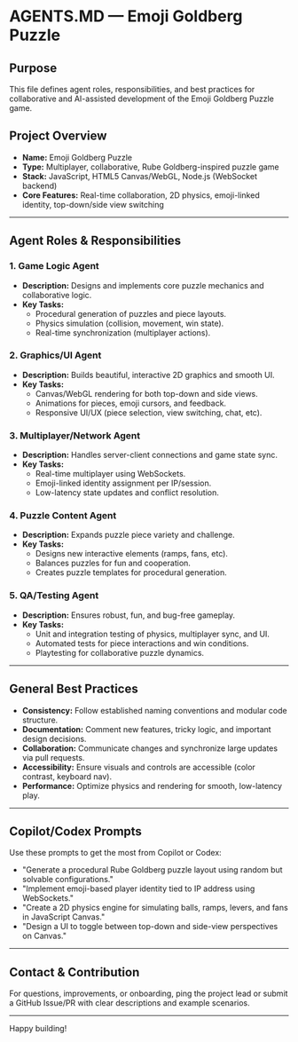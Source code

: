 # AGENTS.MD — Emoji Goldberg Puzzle

## Purpose
This file defines agent roles, responsibilities, and best practices for collaborative and AI-assisted development of the Emoji Goldberg Puzzle game.

## Project Overview
- **Name:** Emoji Goldberg Puzzle
- **Type:** Multiplayer, collaborative, Rube Goldberg-inspired puzzle game
- **Stack:** JavaScript, HTML5 Canvas/WebGL, Node.js (WebSocket backend)
- **Core Features:** Real-time collaboration, 2D physics, emoji-linked identity, top-down/side view switching

---

## Agent Roles & Responsibilities

### 1. Game Logic Agent
- **Description:** Designs and implements core puzzle mechanics and collaborative logic.
- **Key Tasks:**
  - Procedural generation of puzzles and piece layouts.
  - Physics simulation (collision, movement, win state).
  - Real-time synchronization (multiplayer actions).

### 2. Graphics/UI Agent
- **Description:** Builds beautiful, interactive 2D graphics and smooth UI.
- **Key Tasks:**
  - Canvas/WebGL rendering for both top-down and side views.
  - Animations for pieces, emoji cursors, and feedback.
  - Responsive UI/UX (piece selection, view switching, chat, etc).

### 3. Multiplayer/Network Agent
- **Description:** Handles server-client connections and game state sync.
- **Key Tasks:**
  - Real-time multiplayer using WebSockets.
  - Emoji-linked identity assignment per IP/session.
  - Low-latency state updates and conflict resolution.

### 4. Puzzle Content Agent
- **Description:** Expands puzzle piece variety and challenge.
- **Key Tasks:**
  - Designs new interactive elements (ramps, fans, etc).
  - Balances puzzles for fun and cooperation.
  - Creates puzzle templates for procedural generation.

### 5. QA/Testing Agent
- **Description:** Ensures robust, fun, and bug-free gameplay.
- **Key Tasks:**
  - Unit and integration testing of physics, multiplayer sync, and UI.
  - Automated tests for piece interactions and win conditions.
  - Playtesting for collaborative puzzle dynamics.

---

## General Best Practices

- **Consistency:** Follow established naming conventions and modular code structure.
- **Documentation:** Comment new features, tricky logic, and important design decisions.
- **Collaboration:** Communicate changes and synchronize large updates via pull requests.
- **Accessibility:** Ensure visuals and controls are accessible (color contrast, keyboard nav).
- **Performance:** Optimize physics and rendering for smooth, low-latency play.

---

## Copilot/Codex Prompts

Use these prompts to get the most from Copilot or Codex:

- "Generate a procedural Rube Goldberg puzzle layout using random but solvable configurations."
- "Implement emoji-based player identity tied to IP address using WebSockets."
- "Create a 2D physics engine for simulating balls, ramps, levers, and fans in JavaScript Canvas."
- "Design a UI to toggle between top-down and side-view perspectives on Canvas."

---

## Contact & Contribution

For questions, improvements, or onboarding, ping the project lead or submit a GitHub Issue/PR with clear descriptions and example scenarios.

---

Happy building!
